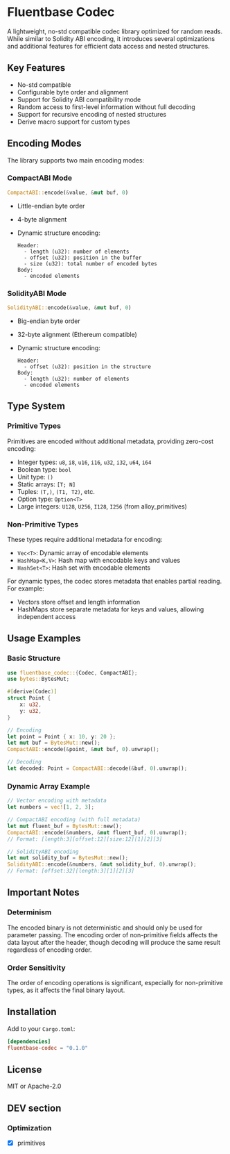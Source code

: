 # Fluentbase Codec

A lightweight, no-std compatible codec library optimized for random reads. While similar to Solidity ABI encoding, it
introduces several optimizations and additional features for efficient data access and nested structures.

## Key Features

- No-std compatible
- Configurable byte order and alignment
- Support for Solidity ABI compatibility mode
- Random access to first-level information without full decoding
- Support for recursive encoding of nested structures
- Derive macro support for custom types

## Encoding Modes

The library supports two main encoding modes:

### CompactABI Mode

```rust
CompactABI::encode(&value, &mut buf, 0)
```

- Little-endian byte order
- 4-byte alignment
- Dynamic structure encoding:

  ```
  Header:
    - length (u32): number of elements
    - offset (u32): position in the buffer
    - size (u32): total number of encoded bytes
  Body:
    - encoded elements
  ```

### SolidityABI Mode

```rust
SolidityABI::encode(&value, &mut buf, 0)
```

- Big-endian byte order
- 32-byte alignment (Ethereum compatible)
- Dynamic structure encoding:

  ```
  Header:
    - offset (u32): position in the structure
  Body:
    - length (u32): number of elements
    - encoded elements
  ```

## Type System

### Primitive Types

Primitives are encoded without additional metadata, providing zero-cost encoding:

- Integer types: `u8`, `i8`, `u16`, `i16`, `u32`, `i32`, `u64`, `i64`
- Boolean type: `bool`
- Unit type: `()`
- Static arrays: `[T; N]`
- Tuples: `(T,)`, `(T1, T2)`, etc.
- Option type: `Option<T>`
- Large integers: `U128`, `U256`, `I128`, `I256` (from alloy_primitives)

### Non-Primitive Types

These types require additional metadata for encoding:

- `Vec<T>`: Dynamic array of encodable elements
- `HashMap<K,V>`: Hash map with encodable keys and values
- `HashSet<T>`: Hash set with encodable elements

For dynamic types, the codec stores metadata that enables partial reading. For example:

- Vectors store offset and length information
- HashMaps store separate metadata for keys and values, allowing independent access

## Usage Examples

### Basic Structure

```rust
use fluentbase_codec::{Codec, CompactABI};
use bytes::BytesMut;

#[derive(Codec)]
struct Point {
    x: u32,
    y: u32,
}

// Encoding
let point = Point { x: 10, y: 20 };
let mut buf = BytesMut::new();
CompactABI::encode(&point, &mut buf, 0).unwrap();

// Decoding
let decoded: Point = CompactABI::decode(&buf, 0).unwrap();
```

### Dynamic Array Example

```rust
// Vector encoding with metadata
let numbers = vec![1, 2, 3];

// CompactABI encoding (with full metadata)
let mut fluent_buf = BytesMut::new();
CompactABI::encode(&numbers, &mut fluent_buf, 0).unwrap();
// Format: [length:3][offset:12][size:12][1][2][3]

// SolidityABI encoding
let mut solidity_buf = BytesMut::new();
SolidityABI::encode(&numbers, &mut solidity_buf, 0).unwrap();
// Format: [offset:32][length:3][1][2][3]
```

## Important Notes

### Determinism

The encoded binary is not deterministic and should only be used for parameter passing. The encoding order of
non-primitive fields affects the data layout after the header, though decoding will produce the same result regardless
of encoding order.

### Order Sensitivity

The order of encoding operations is significant, especially for non-primitive types, as it affects the final binary
layout.

## Installation

Add to your `Cargo.toml`:

```toml
[dependencies]
fluentbase-codec = "0.1.0"
```

## License

MIT or Apache-2.0

## DEV section

### Optimization



- [x] primitives
